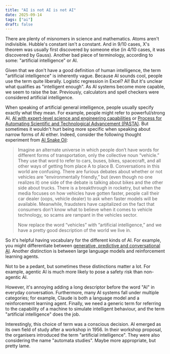```yaml
---
title: "AI is not AI is not AI"
date: 2025-09-14
tags: ["ai"]
draft: false
---
```


There are plenty of misnomers in science and mathematics. Atoms aren't indivisible. Hubble's constant isn't a constant. And in 9/10 cases, X's theorem was usually first discovered by someone else (in 4/10 cases, it was discovered by Gauss). Another bad piece of terminology, according to some: "artificial intelligence" or AI. 

Given that we don't have a good definition of human intelligence, the term "artificial intelligence" is inherently vague. Because AI sounds cool, people use the term quite liberally. Logistic regression in Excel? AI! But it's unclear what qualifies as "intelligent enough". As AI systems become more capable, we seem to raise the bar. Previously, calculators and spell checkers were considered artificial intelligence.

When speaking of artificial general intelligence, people usually specify exactly what they mean. For example, people might refer to powerful/strong AI, [AI with expert-level science and engineering capabilities](https://www.darioamodei.com/essay/machines-of-loving-grace#fn:3) or [Process for Automating Scientific and Technological Advancement (PASTA)](https://www.cold-takes.com/transformative-ai-timelines-part-1-of-4-what-kind-of-ai/). But sometimes it wouldn't hurt being more specific when speaking about narrow forms of AI either. Indeed, consider the following thought experiment from [AI Snake Oil](https://en.wikipedia.org/wiki/AI_Snake_Oil):

> Imagine an alternate universe in which people don’t have words for different forms of transportation, only the collective noun “vehicle.” They use that word to refer to cars, buses, bikes, spacecraft, and all other ways of getting from place A to place B. Conversations in this world are confusing. There are furious debates about whether or not vehicles are “environmentally friendly,” but (even though no one realizes it) one side of the debate is talking about bikes and the other side about trucks. There is a breakthrough in rocketry, but when the media focuses on how vehicles have gotten faster, people call their car dealer (oops, vehicle dealer) to ask when faster models will be available. Meanwhile, fraudsters have capitalized on the fact that consumers don’t know what to believe when it comes to vehicle technology, so scams are rampant in the vehicles sector.
> 
> Now replace the word “vehicles” with “artificial intelligence,” and we have a pretty good description of the world we live in.

So it's helpful having vocabulary for the different kinds of AI. For example, you might differentiate between [generative, predictive and conversational AI](https://www.microsoft.com/en-us/ai/ai-101/generative-ai-vs-other-types-of-ai). Another distinction is between large language models and reinforcement learning agents.

Not to be a pedant, but sometimes these distinctions matter a lot. For example, agentic AI is much more likely to pose a safety risk than non-agentic AI.

However, it's annoying adding a long descriptor before the word "AI" in everyday conversation. Furthermore, many AI systems fall under multiple categories; for example, Claude is both a language model and a reinforcement learning agent. Finally, we need a generic term for referring to the capability of a machine to simulate intelligent behaviour, and the term "artificial intelligence" does the job.

Interestingly, this choice of term was a conscious decision. AI emerged as its own field of study after a workshop in 1956. In their workshop proposal, the organisers introduced the term "artificial intelligence". They were also considering the name "automata studies". Maybe more appropriate, but pretty lame.

